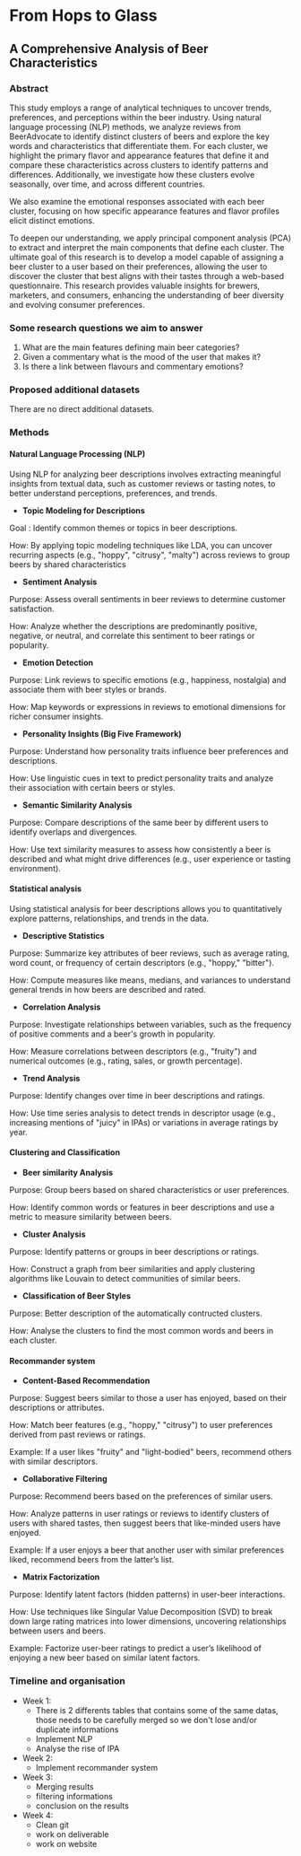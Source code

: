 
# From Hops to Glass
## A Comprehensive Analysis of Beer Characteristics

### Abstract
This study employs a range of analytical techniques to uncover trends, preferences, and perceptions within the beer industry. Using natural language processing (NLP) methods, we analyze reviews from BeerAdvocate to identify distinct clusters of beers and explore the key words and characteristics that differentiate them. For each cluster, we highlight the primary flavor and appearance features that define it and compare these characteristics across clusters to identify patterns and differences. Additionally, we investigate how these clusters evolve seasonally, over time, and across different countries.

We also examine the emotional responses associated with each beer cluster, focusing on how specific appearance features and flavor profiles elicit distinct emotions.

To deepen our understanding, we apply principal component analysis (PCA) to extract and interpret the main components that define each cluster. The ultimate goal of this research is to develop a model capable of assigning a beer cluster to a user based on their preferences, allowing the user to discover the cluster that best aligns with their tastes through a web-based questionnaire. This research provides valuable insights for brewers, marketers, and consumers, enhancing the understanding of beer diversity and evolving consumer preferences.

### Some research questions we aim to answer
1. What are the main features defining main beer categories?
2. Given a commentary what is the mood of the user that makes it?
3. Is there a link between flavours and commentary emotions?


### Proposed additional datasets
 There are no direct additional datasets.

### Methods

#### Natural Language Processing (NLP)
Using NLP for analyzing beer descriptions involves extracting meaningful
insights from textual data, such as customer reviews or tasting notes,
to better understand perceptions, preferences, and trends.

- <b> Topic Modeling for Descriptions </b>

Goal : Identify common themes or topics in beer descriptions.

How: By applying topic modeling techniques like LDA,
you can uncover recurring aspects (e.g., "hoppy", "citrusy", "malty")
across reviews to group beers by shared characteristics

- <b> Sentiment Analysis </b>

Purpose: Assess overall sentiments in beer reviews to determine customer satisfaction.

How: Analyze whether the descriptions are predominantly positive, negative,
or neutral, and correlate this sentiment to beer ratings or popularity.

- <b> Emotion Detection </b>

Purpose: Link reviews to specific emotions (e.g., happiness, nostalgia)
and associate them with beer styles or brands.

How: Map keywords or expressions in reviews to emotional dimensions
for richer consumer insights.

- <b> Personality Insights (Big Five Framework) </b>

Purpose: Understand how personality traits influence
beer preferences and descriptions.

How: Use linguistic cues in text to predict personality traits and analyze their
association with certain beers or styles.

- <b> Semantic Similarity Analysis </b>

Purpose: Compare descriptions of the same beer by different users to
identify overlaps and divergences.

How: Use text similarity measures to assess how consistently a beer is
described and what might drive differences (e.g., user experience
or tasting environment).

#### Statistical analysis
Using statistical analysis for beer descriptions allows you
to quantitatively explore patterns,
relationships, and trends in the data. 

- <b> Descriptive Statistics </b>

Purpose: Summarize key attributes of beer reviews,
such as average rating, word count, or frequency of certain descriptors
(e.g., "hoppy," "bitter").

How: Compute measures like means, medians, and variances to understand
general trends in how beers are described and rated.

- <b> Correlation Analysis </b>

Purpose: Investigate relationships between variables,
such as the frequency of positive comments and a beer's growth
in popularity.

How: Measure correlations between descriptors (e.g., "fruity")
and numerical outcomes (e.g., rating, sales, or growth percentage).

- <b> Trend Analysis </b>

Purpose: Identify changes over time in beer descriptions and ratings.

How: Use time series analysis to detect trends in descriptor usage
(e.g., increasing mentions of "juicy" in IPAs) or variations in average
ratings by year.

#### Clustering and Classification

- <b> Beer similarity Analysis </b>

Purpose: Group beers based on shared characteristics or user preferences.

How: Identify common words or features in beer descriptions and use a metric to measure similarity between beers.

- <b> Cluster Analysis </b>

Purpose: Identify patterns or groups in beer descriptions or ratings.

How: Construct a graph from beer similarities and apply clustering algorithms like Louvain to detect communities of similar beers.

- <b> Classification of Beer Styles </b>

Purpose: Better description of the automatically contructed clusters.

How: Analyse the clusters to find the most common words and beers in each cluster.

#### Recommander system
- <b> Content-Based Recommendation </b>

Purpose: Suggest beers similar to those a user has enjoyed,
based on their descriptions or attributes.

How: Match beer features (e.g., "hoppy," "citrusy") to user preferences
derived from past reviews or ratings.

Example: If a user likes "fruity" and "light-bodied" beers,
recommend others with similar descriptors.

- <b> Collaborative Filtering </b>

Purpose: Recommend beers based on the preferences of similar users.

How: Analyze patterns in user ratings or reviews to identify clusters
of users with shared tastes, then suggest beers that like-minded users
have enjoyed.

Example: If a user enjoys a beer that another user with similar preferences
liked, recommend beers from the latter’s list.

- <b> Matrix Factorization </b>

Purpose: Identify latent factors (hidden patterns) in user-beer interactions.

How: Use techniques like Singular Value Decomposition (SVD) to break down
large rating matrices into lower dimensions, uncovering relationships between
users and beers.

Example: Factorize user-beer ratings to predict a user’s likelihood
of enjoying a new beer based on similar latent factors.

### Timeline and organisation
- Week 1: 
  - There is 2 differents tables that contains some of the same datas, those
  needs to be carefully merged so we don't lose and/or duplicate informations
  - Implement NLP
  - Analyse the rise of IPA
- Week 2:
  - Implement recommander system
- Week 3: 
  - Merging results
  - filtering informations
  - conclusion on the results
- Week 4:
  - Clean git
  - work on deliverable
  - work on website

